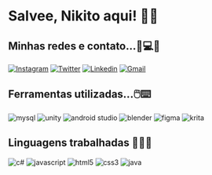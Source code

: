 # Salvee, Nikito aqui! 🐒🤍

  ## Minhas redes e contato...📱💻💬
[![Instagram](https://img.shields.io/badge/Instagram-E4405F?style=for-the-badge&logo=instagram&logoColor=white)](https://www.instagram.com/_l.imv/)
[![Twitter](https://img.shields.io/badge/Twitter-1DA1F2?style=for-the-badge&logo=twitter&logoColor=white)](https://twitter.com/_Limv_)
[![Linkedin](https://img.shields.io/badge/LinkedIn-0077B5?style=for-the-badge&logo=linkedin&logoColor=white)](https://www.linkedin.com/in/bruno-lima-5474b421b/)
[![Gmail](https://img.shields.io/badge/Gmail-D14836?style=for-the-badge&logo=gmail&logoColor=white)](brlimacaitano@gmail.com)</br>

  ## Ferramentas utilizadas...🖱️⌨️
<div style="display: inline_block">
          <img align="center" alt="mysql" src="https://img.shields.io/badge/MySQL-00000F?style=for-the-badge&logo=mysql&logoColor=white" />
            <img align="center" alt="unity" src="https://img.shields.io/badge/Unity-100000?style=for-the-badge&logo=unity&logoColor=white" />
            <img align="center" alt="android studio" src="https://img.shields.io/badge/Android_Studio-3DDC84?style=for-the-badge&logo=android-studio&logoColor=white" />
            <img align="center" alt="blender" src="https://img.shields.io/badge/blender-%23F5792A.svg?style=for-the-badge&logo=blender&logoColor=white" />
             <img align="center" alt="figma" src="https://img.shields.io/badge/Figma-F24E1E?style=for-the-badge&logo=figma&logoColor=white" />
             <img align="center" alt="krita" src="https://img.shields.io/badge/Krita-203759?style=for-the-badge&logo=krita&logoColor=EEF37B" />
</div>

 ## Linguagens trabalhadas 👨🏻‍💻
<div style="display: inline_block">
          <img align="center" alt="c#" src="https://img.shields.io/badge/C%23-239120?style=for-the-badge&logo=c-sharp&logoColor=white" />
            <img align="center" alt="javascript" src="https://img.shields.io/badge/JavaScript-323330?style=for-the-badge&logo=javascript&logoColor=F7DF1E" />
            <img align="center" alt="html5" src="https://img.shields.io/badge/HTML5-E34F26?style=for-the-badge&logo=html5&logoColor=white" />
            <img align="center" alt="css3" src="https://img.shields.io/badge/CSS3-1572B6?style=for-the-badge&logo=css3&logoColor=white" />
             <img align="center" alt="java" src="https://img.shields.io/badge/Java-ED8B00?style=for-the-badge&logo=openjdk&logoColor=white" />
</div></br>

